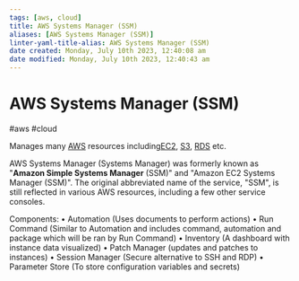 ```yaml
---
tags: [aws, cloud]
title: AWS Systems Manager (SSM)
aliases: [AWS Systems Manager (SSM)]
linter-yaml-title-alias: AWS Systems Manager (SSM)
date created: Monday, July 10th 2023, 12:40:08 am
date modified: Monday, July 10th 2023, 12:40:43 am
---
```

# AWS Systems Manager (SSM)
#aws #cloud 

Manages many [AWS](Cloud%20Computing/AWS/AWS.md) resources including[EC2](Cloud%20Computing/AWS/Compute/EC2.md), [S3](Cloud%20Computing/AWS/Storage/S3.md), [RDS](Cloud%20Computing/AWS/Databases/RDS.md) etc.

AWS Systems Manager (Systems Manager) was formerly known as "**Amazon Simple Systems Manager** (SSM)" and "Amazon EC2 Systems Manager (SSM)". The original abbreviated name of the service, "SSM", is still reflected in various AWS resources, including a few other service consoles. 


Components:
	• Automation (Uses documents to perform actions)
	• Run Command (Similar to Automation and includes command, automation and package which will be ran by Run Command)
	• Inventory (A dashboard with instance data visualized)
	• Patch Manager (updates and patches to instances)
	• Session Manager (Secure alternative to SSH and RDP)
	• Parameter Store (To store configuration variables and secrets)
